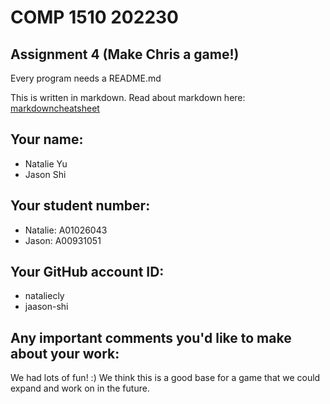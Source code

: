 # COMP 1510 202230 
## Assignment 4 (Make Chris a game!)

Every program needs a README.md

This is written in markdown. Read about markdown here: [markdowncheatsheet](https://www.markdownguide.org/cheat-sheet/)

## Your name:
- Natalie Yu
- Jason Shi

## Your student number:
- Natalie: A01026043
- Jason: A00931051

## Your GitHub account ID:
- nataliecly
- jaason-shi


## Any important comments you'd like to make about your work:
We had lots of fun! :) We think this is a good base for a game that we could expand and work on in the future.
